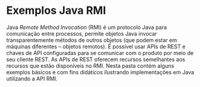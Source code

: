 # Exemplos Java RMI
Java _Remote Method Invocation_ (RMI) é um protocolo Java para comunicação entre processos, permite objetos Java invocar transparentemente métodos de outros objetos (que podem estar em máquinas diferentes – objetos remotos).
É possível usar APIs de REST e chaves de API configuradas para se comunicar com o produto por meio de seu cliente REST. As APIs de REST oferecem recursos semelhantes aos recursos que estão disponíveis no RMI.
Nesta pasta contém alguns exemplos básicos e com fins didáticos ilustrando implementações em Java utilizando a API RMI.
